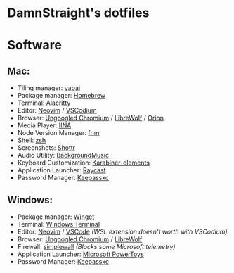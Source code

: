 # DamnStraight's dotfiles

# Software
## Mac:
- Tiling manager: [yabai](https://github.com/koekeishiya/yabai)
- Package manager: [Homebrew](https://brew.sh/)
- Terminal: [Alacritty](https://github.com/alacritty/alacritty)
- Editor: [Neovim](https://neovim.io/) / [VSCodium](https://github.com/VSCodium/vscodium)
- Browser: [Ungoogled Chromium](https://github.com/ungoogled-software/ungoogled-chromium) / [LibreWolf](https://librewolf.net/) / [Orion](https://browser.kagi.com/)
- Media Player: [IINA](https://github.com/iina/iina)
- Node Version Manager: [fnm](https://github.com/Schniz/fnm)
- Shell: [zsh](https://www.zsh.org/)
- Screenshots: [Shottr](https://shottr.cc/)
- Audio Utility: [BackgroundMusic](https://github.com/kyleneideck/BackgroundMusic)
- Keyboard Customization: [Karabiner-elements](https://github.com/pqrs-org/Karabiner-Elements)
- Application Launcher: [Raycast](https://www.raycast.com/)
- Password Manager: [Keepassxc](https://keepassxc.org/)
## Windows:
- Package manager: [Winget](https://github.com/microsoft/winget-cli)
- Terminal: [Windows Terminal](https://github.com/microsoft/terminal)
- Editor: [Neovim](https://neovim.io/) / [VSCode](https://code.visualstudio.com/) *(WSL extension doesn't worth with VSCodium)*
- Browser: [Ungoogled Chromium](https://github.com/ungoogled-software/ungoogled-chromium) / [LibreWolf](https://librewolf.net/)
- Firewall: [simplewall](https://github.com/henrypp/simplewall) *(Blocks some Microsoft telemetry)*
- Application Launcher: [Microsoft PowerToys](https://github.com/microsoft/PowerToys)
- Password Manager: [Keepassxc](https://keepassxc.org/)
